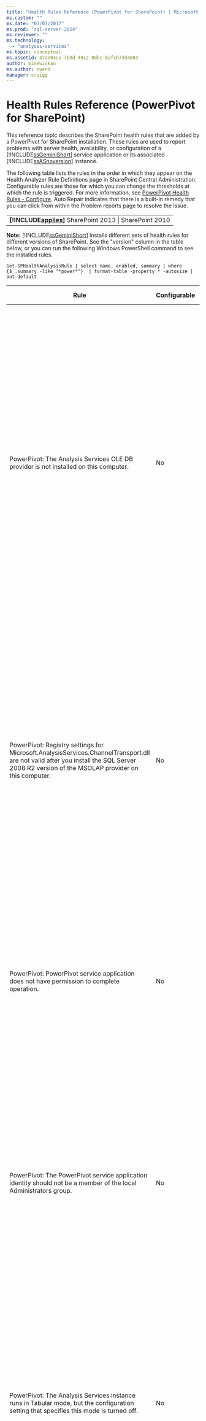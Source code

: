 ```yaml
---
title: "Health Rules Reference (PowerPivot for SharePoint) | Microsoft Docs"
ms.custom: ""
ms.date: "03/07/2017"
ms.prod: "sql-server-2014"
ms.reviewer: ""
ms.technology: 
  - "analysis-services"
ms.topic: conceptual
ms.assetid: 47ae04ce-7b9d-49c2-8dbc-bafcb73d4603
author: minewiskan
ms.author: owend
manager: craigg
---
```

# Health Rules Reference (PowerPivot for SharePoint)
  This reference topic describes the SharePoint health rules that are added by a PowerPivot for SharePoint installation. These rules are used to report problems with server health, availability, or configuration of a [!INCLUDE[ssGeminiShort](../../includes/ssgeminishort-md.md)] service application or its associated [!INCLUDE[ssASnoversion](../../includes/ssasnoversion-md.md)] instance.  
  
 The following table lists the rules in the order in which they appear on the Health Analyzer Rule Definitions page in SharePoint Central Administration. Configurable rules are those for which you can change the thresholds at which the rule is triggered. For more information, see [PowerPivot Health Rules - Configure](configure-power-pivot-health-rules.md). Auto Repair indicates that there is a built-in remedy that you can click from within the Problem reports page to resolve the issue.  
  
||  
|-|  
|**[!INCLUDE[applies](../../includes/applies-md.md)]**  SharePoint 2013 &#124; SharePoint 2010|  
  
 **Note:** [!INCLUDE[ssGeminiShort](../../includes/ssgeminishort-md.md)] installs different sets of health rules for different versions of SharePoint. See the "version" column in the table below, or you can run the following Windows PowerShell command to see the installed rules.  
  
```  
Get-SPHealthAnalysisRule | select name, enabled, summary | where {$_.summary -like "*power*"}  | format-table -property * -autosize | out-default  
```  
  
|Rule|Configurable|Auto Repair|Version|Description|  
|----------|------------------|-----------------|-------------|-----------------|  
|PowerPivot: The Analysis Services OLE DB provider is not installed on this computer.|No|No|SharePoint 2010|The Analysis Services OLE DB provider is either not installed on the server or it is the wrong version. This rule appears when your SharePoint farm includes instances of Excel Services on application servers that do not have PowerPivot for SharePoint. The rule warns you that the Analysis Services OLE DB provider used by Excel Services to connect to PowerPivot data is not installed. To resolve this issue, install the OLE DB provider on each Excel Services server that does not have the Analysis Services OLE DB provider. You can download and install the Analysis Services OLE DB provider from the Microsoft Download center. For more information, see [Install the Analysis Services OLE DB Provider on SharePoint Servers](../../sql-server/install/install-the-analysis-services-ole-db-provider-on-sharepoint-servers.md).|  
|PowerPivot: Registry settings for Microsoft.AnalysisServices.ChannelTransport.dll are not valid after you install the SQL Server 2008 R2 version of the MSOLAP provider on this computer.|No|Yes|SharePoint 2010|This is a server configuration issue. Most likely, the ChannelTransport.dll is not registered in the global assembly. Run the automatic repair for this rule to register the .dll on each server that has an installation of PowerPivot for SharePoint. Alternatively, you can run regasm.exe manually to register the file. If the SharePoint timer service is not running as local administrator, manual registration might be required. Failure to update the registry settings results in slow server communication between Excel Services and PowerPivot System Service, and can result in connection failures in certain security configurations.|  
|PowerPivot: PowerPivot service application does not have permission to complete operation.|No|No|SharePoint 2010|This rule checks whether the PowerPivot service application identity is database owner of the PowerPivot server application database and has administrative permissions on the local SQL Server Analysis Services instance. These permissions are granted automatically during installation and deployment, but if this step failed to complete, this health rule will occur.|  
|PowerPivot: The PowerPivot service application identity should not be a member of the local Administrators group.|No|No|SharePoint 2010|This is a best practice that improves the overall security of your deployment. If you configured the PowerPivot service application to run under an account that belongs to the local Administrator group, you should change the service account to one that does not belong to that group. The recommendation is to use a least-privileged, dedicated account for each service. Doing so provides service isolation and makes it easier to audit logins. For more information about changing the service account, see [Configure PowerPivot Service Accounts](configure-power-pivot-service-accounts.md).|  
|PowerPivot: The Analysis Services instance runs in Tabular mode, but the configuration setting that specifies this mode is turned off.|No|No|SharePoint 2010|This rule checks whether the SQL Server Analysis Services instance in a PowerPivot for SharePoint installation has the `DeploymentMode` server property set to 1. If the property is set to another value, or if the SharePoint Timer service that runs the rule checker does not have permission to open the file, this rule will fail. For more information about the deployment mode property, see [Determine the Server Mode of an Analysis Services Instance](../instances/determine-the-server-mode-of-an-analysis-services-instance.md).|  
|PowerPivot: The PowerPivot Data Refresh Timer Job is disabled.|No|No|SharePoint 2013<br /><br /> SharePoint 2010|Check the timer job settings to verify the timer job is enabled. If you are not using the PowerPivot data refresh feature, you can ignore this rule. For more information, see [PowerPivot Data Refresh with SharePoint 2010](../powerpivot-data-refresh-with-sharepoint-2010.md).|  
|PowerPivot: The SQL Server Analysis Services (PowerPivot) service account information that is managed by the SQL Server Configuration Manager is different from the account information that is managed by Central Administration.|No|No|SharePoint 2010|This rule checks whether the service account information in SQL Server Configuration Manager is identical to the managed account information in Central Administration for the same Analysis Services instance. If the accounts are different, an entry is added to the Problem and Resolution report so that you can change the service account information in SQL Server Configuration Manager back to the account specified in Central Administration. SQL Server Configuration Manager is not a supported tool for changing a service account username or password in a PowerPivot for SharePoint installation. Using Central Administration enables the use of the managed accounts feature in SharePoint. More importantly, if your farm includes multiple PowerPivot for SharePoint servers, having inconsistent service account settings can disrupt processing and query operations on the server that has incorrect service information.<br /><br /> On a single server, PowerPivot workbooks will function temporarily when this rule is triggered, but it is advised that you fix the problem as soon as possible. Database and file system permissions are updated using the account information specified in Central Administration.|  
|PowerPivot: The deployed farm solution is not up-to-date.|No|Yes|SharePoint 2010|A PowerPivot for SharePoint installation uses a farm level solution and a web application level solution to install its features. This rule indicates that the farm solution is not current relative to the version or the server or possibly the web solution. Most likely, this is server deployment problem. To remedy this problem, consider running SQL Server Setup to repair one of the PowerPivot for SharePoint installations in your farm. For more information about solutions in a PowerPivot for SharePoint installation, see [Deploy PowerPivot Solutions to SharePoint](deploy-power-pivot-solutions-to-sharepoint.md).|  
|PowerPivot: Overall CPU usage is too high.|Yes|No|SharePoint 2010|This rule reports on CPU consumption at the system level. Overall CPU usage is monitored because the PowerPivot System Service uses it as a measure of server health, for health-based load balancing among multiple PowerPivot for SharePoint servers in a farm. Consider adding another application server to the farm, and moving CPU intensive applications to that server.|  
|PowerPivot: Analysis Services does not have sufficient CPU resources to perform requested operations.|Yes|No|SharePoint 2010|The amount of CPU resources available to the Analysis Services process (msmdsrv.exe) is not sufficient for the level of activity on this server. Consider adding another PowerPivot for SharePoint server to the farm. For more information, see [Deployment Checklist: Scale-out by adding PowerPivot Servers to a SharePoint 2010 farm](../../sql-server/install/deployment-checklist-scale-out-adding-powerpivot-servers-sharepoint-2010-farm.md).|  
|PowerPivot: Analysis Services does not have sufficient memory to perform requested operations.|No|No|SharePoint 2010|This rule is triggered when there is only 5% available memory left to Analysis Services. On a SharePoint application server, a SQL Server Analysis Services instance should always have a small amount of memory in reserve that is always unused. Because the server is memory-bound for the majority of its operations, the server runs best if it does not run all the way to the upper limit.<br /><br /> By default, insufficient memory warnings occur when available memory is down to 5%. You can change this value to be higher or lower by adjusting settings on the Analysis Services instance. For more information, see [PowerPivot Health Rules - Configure](configure-power-pivot-health-rules.md).<br /><br /> The 5% of unused memory is calculated as a percentage of memory allocated to Analysis Services. For example, if you have 200 GB of total memory, and Analysis Services is allocated 80% of that (or 160 GB), then the 5% of unused memory is 5% of 160 GB (or 8 GB).|  
|PowerPivot: The high number of connections indicates that more servers should be deployed to handle the current load.|Yes|No|SharePoint 2010|By default, this health rule is triggered when the number of distinct user connections exceeds 100. This default value is arbitrary (it is not based on the hardware specifications of your server or on user activity) so you might raise or lower the value depending on the server capacity and user activity in your environment. For more information, see [PowerPivot Health Rules - Configure](configure-power-pivot-health-rules.md).|  
|PowerPivot: The ratio of load events to connections is too high.|Yes|No|SharePoint 2013<br /><br /> SharePoint 2010|By default, this health rule is triggered when the percentage of load events to connection events exceeds 50% over the entire data collection period (by default, 4 hours). A ratio this high indicates a very high number of connections to unique workbooks, or cache reduction settings that are too aggressive (where workbooks are quickly unloaded and removed from the system, while requests for that data are still active). To avoid counting false positives, there must be at least 20 connections per 4 hour period before the ratio can be calculated. You can base this health rule on a different ratio. For more information, see [PowerPivot Health Rules - Configure](configure-power-pivot-health-rules.md). For more information about configuring the cache, see [Configure Disk Space Usage &#40;PowerPivot for SharePoint&#41;](configure-disk-space-usage-power-pivot-for-sharepoint.md).|  
|PowerPivot: One or more minidump files were found in the Logs directory, indicating a program crash.|No|No|SharePoint 2013<br /><br /> SharePoint 2010|Minidump files are generated during a program crash to capture information about PowerPivot service application state just prior to the crash. This information can be sent to Microsoft and used for troubleshooting. This rule is triggered when .dmp files are detected on the server. The rule provides a link to the file, which can be found in the \OLAP\Log folder of the PowerPivot for SharePoint instance. Note that you cannot use a text editor to view the contents of the file. Viewing a minidump file requires that you download and install a separate debugging tool. For more information, see [Debugging Tools for Windows](http://go.microsoft.com/fwlink/?linkID=208266).|  
|PowerPivot: Disk space is running low on the drive where PowerPivot data is cached.|Yes|No|SharePoint 2010|By default, this health rule is triggered when disk space is less than 5% on the disk drive where the backup folder is located. For more information about setting this percentage, see [PowerPivot Health Rules - Configure](configure-power-pivot-health-rules.md). For more information about disk usage, see [Configure Disk Space Usage &#40;PowerPivot for SharePoint&#41;](configure-disk-space-usage-power-pivot-for-sharepoint.md).|  
|PowerPivot: Usage data is not getting updated at the expected frequency.|Yes|No|SharePoint 2013<br /><br /> SharePoint 2010|PowerPivot for SharePoint uses the built-in usage data collection system to gather metrics about connections, data refresh, and query response times. It stores this usage data in the PowerPivot service application database, which in turn updates a PowerPivot workbook (PowerPivot Management Data.xlsx) that provides data to reports in the PowerPivot Management Dashboard. This rule indicates that usage data is not getting moved to the PowerPivot Management Data.xlsx file with sufficient frequency. The rule uses the timestamp on the .xlsx file as proof that the file is updated. If there are other problems in the usage data collection system that undermines the accuracy of the data, this rule will not detect it. To troubleshoot this error, check the timer jobs to verify they are running. For more information about usage data collection, see [Configure Usage Data Collection for &#40;PowerPivot for SharePoint](configure-usage-data-collection-for-power-pivot-for-sharepoint.md).|  
|PowerPivot: Midtier process account should have 'Full Read' permission on all associated SPWebApplications.|No|Yes|SharePoint 2013<br /><br /> SharePoint 2010|The PowerPivot service application identity must have **Full Read** permissions in order to access the SharePoint content databases on behalf of users who have View Only permissions on a document. To determine which account is used as the PowerPivot service application identity, open the **Configure service accounts** page in Central Administration. Most likely, the service application runs in either the **SharePoint Web Services System** service application pool or in a dedicated application pool. Although this rule provides a Repair Automatically option, you will get better results if you grant the permissions manually by doing the following:<br /><br /> 1) In Central Administration, click **Manage web applications**.<br /><br /> 2) Select a web site, and then click **User Policy**.<br /><br /> 3) Click **Add Users**.<br /><br /> 4) Select (All zones) and click **Next**.<br /><br /> 5) In Users, enter the PowerPivot service application identity, and then click the **Full Read** checkbox. Click **Finish**.<br /><br /> 6) Verify the repair. In Monitoring, click **Review rule definitions**. Find and then open the PowerPivot rule. Click **Run Now**. Go back to **Review problems and solutions** to verify the rule no longer appears.|  
|PowerPivot: Secondary Logon service (seclogon) is disabled|No|No|SharePoint 2013<br /><br /> SharePoint 2010|The Secondary Logon service is used to generate thumbnail images of PowerPivot workbooks in the PowerPivot Gallery. By default, the Secondary Logon service is set to manual startup. If the service is disabled, thumbnail generation will fail. Additionally, the ULS logs will contain the following error: "The error 1058 can have as a root cause the fact the Windows service "Secondary Logon" is disabled."<br /><br /> To check service configuration, use the Services console application to find Secondary Logon and change its **Startup Type** to **Manual**. If you cannot enable the service, your organization might have a group policy that disables it. Check with an administrator to determine whether this is the case.<br /><br /> After you enable the service, thumbnail or snapshot images will refresh over time. Optionally, you can force a refresh by restarting the service and opening and then resaving the property pages of a specific report. For more information, see [How to Use PowerPivot Gallery](http://go.microsoft.com/fwlink/?LinkId=246462).|  
|PowerPivot: ADOMD.NET is not installed on a standalone WFE that is configured for central admin|No|No|SharePoint 2013<br /><br /> SharePoint 2010|ADOMD.NET is an Analysis Services client library that supports connections to an Analysis Services database. In a deployment of PowerPivot for SharePoint, ADOMD.NET provides access to the built-in reports in the PowerPivot management dashboard in Central Administration. Built-in reports are actually PowerPivot workbooks that contain embedded Analysis Services data. The management dashboard uses ADOMD.NET to send a connection request to the server that loads data contained in the workbook.<br /><br /> On topologies that include Central Administration running on a standalone web front end server, you must install ADOMD.NET manually if you want to view these reports in the management dashboard. For more information, see [Install ADOMD.NET on Web Front-End Servers Running Central Administration](../../sql-server/install/install-adomd-net-on-web-front-end-servers-running-central-administration.md).|  
  
  
